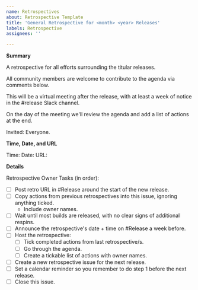 ```yaml
---
name: Retrospectives
about: Retrospective Template
title: 'General Retrospective for <month> <year> Releases'
labels: Retrospective
assignees: ''

---
```


**Summary**

A retrospective for all efforts surrounding the titular releases. 

All community members are welcome to contribute to the agenda via comments below.

This will be a virtual meeting after the release, with at least a week of notice in the #release Slack channel.

On the day of the meeting we'll review the agenda and add a list of actions at the end.

Invited: Everyone.

**Time, Date, and URL**

Time: 
Date: 
URL: 

**Details**

Retrospective Owner Tasks (in order):

- [ ] Post retro URL in \#Release around the start of the new release.
- [ ] Copy actions from previous retrospectives into this issue, ignoring anything ticked.
  - Include owner names.
- [ ] Wait until most builds are released, with no clear signs of additional respins.
- [ ] Announce the retrospective's date + time on \#Release a week before.
- [ ] Host the retrospective:
  - [ ] Tick completed actions from last retrospective/s.
  - [ ] Go through the agenda.
  - [ ] Create a tickable list of actions with owner names.
- [ ] Create a new retrospective issue for the next release.
- [ ] Set a calendar reminder so you remember to do step 1 before the next release.
- [ ] Close this issue.
